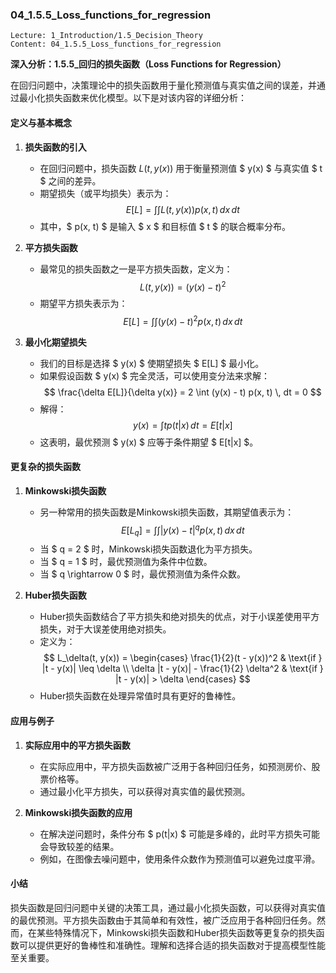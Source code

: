 ### 04_1.5.5_Loss_functions_for_regression

```
Lecture: 1_Introduction/1.5_Decision_Theory
Content: 04_1.5.5_Loss_functions_for_regression
```

**深入分析：1.5.5_回归的损失函数（Loss Functions for Regression）**

在回归问题中，决策理论中的损失函数用于量化预测值与真实值之间的误差，并通过最小化损失函数来优化模型。以下是对该内容的详细分析：

#### 定义与基本概念

1. **损失函数的引入**
   - 在回归问题中，损失函数 $L(t, y(x))$ 用于衡量预测值 $ y(x) $ 与真实值 $ t $ 之间的差异。
   - 期望损失（或平均损失）表示为：
     $$
     E[L] = \int \int L(t, y(x)) p(x, t) \, dx \, dt
     $$
   - 其中，$ p(x, t) $ 是输入 $ x $ 和目标值 $ t $ 的联合概率分布。

2. **平方损失函数**
   - 最常见的损失函数之一是平方损失函数，定义为：
     $$
     L(t, y(x)) = (y(x) - t)^2
     $$
   - 期望平方损失表示为：
     $$
     E[L] = \int \int (y(x) - t)^2 p(x, t) \, dx \, dt
     $$

3. **最小化期望损失**
   - 我们的目标是选择 $ y(x) $ 使期望损失 $ E[L] $ 最小化。
   - 如果假设函数 $ y(x) $ 完全灵活，可以使用变分法来求解：
     $$
     \frac{\delta E[L]}{\delta y(x)} = 2 \int (y(x) - t) p(x, t) \, dt = 0
     $$
   - 解得：
     $$
     y(x) = \int t p(t|x) \, dt = E[t|x]
     $$
   - 这表明，最优预测 $ y(x) $ 应等于条件期望 $ E[t|x] $。

#### 更复杂的损失函数

1. **Minkowski损失函数**
   - 另一种常用的损失函数是Minkowski损失函数，其期望值表示为：
     $$
     E[L_q] = \int \int |y(x) - t|^q p(x, t) \, dx \, dt
     $$
   - 当 $ q = 2 $ 时，Minkowski损失函数退化为平方损失。
   - 当 $ q = 1 $ 时，最优预测值为条件中位数。
   - 当 $ q \rightarrow 0 $ 时，最优预测值为条件众数。

2. **Huber损失函数**
   - Huber损失函数结合了平方损失和绝对损失的优点，对于小误差使用平方损失，对于大误差使用绝对损失。
   - 定义为：
     $$
     L_\delta(t, y(x)) = \begin{cases} 
      \frac{1}{2}(t - y(x))^2 & \text{if } |t - y(x)| \leq \delta \\
      \delta |t - y(x)| - \frac{1}{2} \delta^2 & \text{if } |t - y(x)| > \delta 
      \end{cases}
     $$
   - Huber损失函数在处理异常值时具有更好的鲁棒性。

#### 应用与例子

1. **实际应用中的平方损失函数**
   - 在实际应用中，平方损失函数被广泛用于各种回归任务，如预测房价、股票价格等。
   - 通过最小化平方损失，可以获得对真实值的最优预测。

2. **Minkowski损失函数的应用**
   - 在解决逆问题时，条件分布 $ p(t|x) $ 可能是多峰的，此时平方损失可能会导致较差的结果。
   - 例如，在图像去噪问题中，使用条件众数作为预测值可以避免过度平滑。

#### 小结

损失函数是回归问题中关键的决策工具，通过最小化损失函数，可以获得对真实值的最优预测。平方损失函数由于其简单和有效性，被广泛应用于各种回归任务。然而，在某些特殊情况下，Minkowski损失函数和Huber损失函数等更复杂的损失函数可以提供更好的鲁棒性和准确性。理解和选择合适的损失函数对于提高模型性能至关重要。
